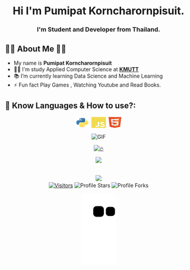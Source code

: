 
<h1 align="center">Hi  I'm Pumipat Korncharornpisuit.</h1>
<h3 align="center">I'm Student and Developer from Thailand.</h3>
<p align="center">
 
 </p>

<h2> 🙋‍♂️ About Me 🙋‍♂️</h2>

- My name is **Pumipat Korncharornpisuit**
- 🧑‍🎓 I'm study Applied Computer Science at  **[KMUTT](https://www.kmutt.ac.th/)**
- 📚 I’m currently learning Data Science and Machine Learning
- ⚡ Fun fact Play Games , Watching Youtube and Read Books.

## 🚀 Know Languages & How to use?:

<p align="center"> 
  <img align="center" alt="Rafa-Python" height="30" width="40" src="https://raw.githubusercontent.com/devicons/devicon/master/icons/python/python-original.svg">
  <img align="center" alt="Rafa-Js" height="30" width="40" src="https://raw.githubusercontent.com/devicons/devicon/master/icons/javascript/javascript-plain.svg">
  <img align="center" alt="Rafa-HTML" height="30" width="40" src="https://raw.githubusercontent.com/devicons/devicon/master/icons/html5/html5-original.svg">
</p>

<p align="center">
    <img align="center" alt="GIF" src="https://github.com/abhisheknaiidu/abhisheknaiidu/blob/master/code.gif?raw=true" width="500" height="320" />
</p>

<p align="center">
    <a href="https://github.com/anuraghazra/github-readme-stats">
        <img title=🔥 src="https://github-readme-streak-stats.herokuapp.com/?user=o0SoloWolf0o&show_icons=true&theme=apprentice&include_all_commits=true&count_private=true"/>
    </a>
</p>
<div align="center">
  <a href="https://github.com/o0SoloWolf0o">
  <img height="180em" src="https://github-readme-stats.vercel.app/api?username=o0SoloWolf0o&show_icons=true&theme=apprentice&include_all_commits=true&count_private=true"/>
  <h2>
  </h2>
   <img height="180em" src="https://github-readme-stats.vercel.app/api/top-langs/?username=o0SoloWolf0o"/>
</div>

<div align="center">
  <img src="https://komarev.com/ghpvc/?username=o0SoloWolf0o&label=Profile%20Views&color=531C6A&style=flat&label=Visitors" alt="Visitors"></a>
  <img src="https://img.shields.io/badge/dynamic/json?&label=Total%20Stars&color=531C6A&style=flat&style=for-the-badge&query=%24.stars&url=https://api.github-star-counter.workers.dev/user/o0SoloWolf0o" alt="Profile Stars"></a>
  <img src="https://img.shields.io/badge/dynamic/json?&label=Total%20Forks&color=531C6A&style=flat&style=for-the-badge&query=%24.forks&url=https://api.github-star-counter.workers.dev/user/o0SoloWolf0o" alt="Profile Forks"></a>
</div>

<div align="center">

  ![Snake animation](https://github.com/rafaballerini/rafaballerini/blob/output/github-contribution-grid-snake.svg)
</div>